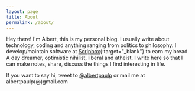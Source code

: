 ```yaml
---
layout: page
title: About
permalink: /about/
---
```


Hey there! I'm Albert, this is my personal blog. I usually write about technology, coding and anything ranging from
politics to philosophy. I develop/maintain software at [Scripbox](scripbox.com){:target="_blank"} to earn my bread.
A day dreamer, optimistic nihilist, liberal and atheist. I write here so that I can make notes, share, discuss
the things I find interesting in life.

If you want to say hi, tweet to [@albertpaulp](http://www.twitter.com/albertpaulp) or mail me at albertpaulp(@)gmail.com 
